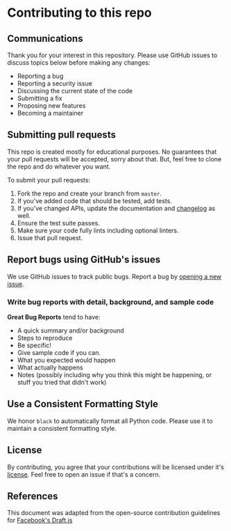 # Contributing to this repo

## Communications

Thank you for your interest in this repository. Please use GitHub issues to
discuss topics below before making any changes:

- Reporting a bug
- Reporting a security issue
- Discussing the current state of the code
- Submitting a fix
- Proposing new features
- Becoming a maintainer

## Submitting pull requests

This repo is created mostly for educational purposes. No guarantees that
your pull requests will be accepted, sorry about that. But, feel free
to clone the repo and do whatever you want.

To submit your pull requests:

1. Fork the repo and create your branch from `master`.
2. If you've added code that should be tested, add tests.
3. If you've changed APIs, update the documentation and
[changelog](../CHANGELOG.md) as well.
4. Ensure the test suite passes.
5. Make sure your code fully lints including optional linters.
6. Issue that pull request.

## Report bugs using GitHub's issues

We use GitHub issues to track public bugs. Report a bug by
[opening a new issue](https://github.com/andreygrechin/gplcheck/issues/new).

### Write bug reports with detail, background, and sample code

**Great Bug Reports** tend to have:

- A quick summary and/or background
- Steps to reproduce
- Be specific!
- Give sample code if you can.
- What you expected would happen
- What actually happens
- Notes (possibly including why you think this might be happening, or stuff you
tried that didn't work)

## Use a Consistent Formatting Style

We honor `black` to automatically format all Python code. Please use it to
maintain a consistent formatting style.

## License

By contributing, you agree that your contributions will be licensed under
it's [license](../LICENSE). Feel free to open an issue if that's a concern.

## References

This document was adapted from the open-source contribution guidelines for
[Facebook's Draft.js](https://github.com/facebook/draft-js/blob/a9316a723f9e918afde44dea68b5f9f39b7d9b00/CONTRIBUTING.md)
